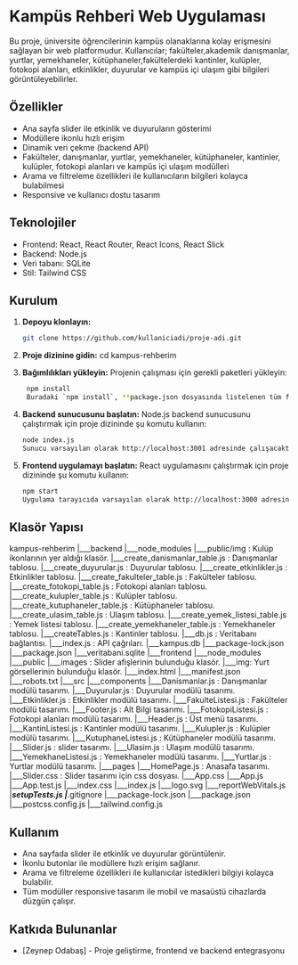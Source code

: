 # Kampüs Rehberi Web Uygulaması
Bu proje, üniversite öğrencilerinin kampüs olanaklarına kolay erişmesini sağlayan bir web platformudur.
Kullanıcılar; fakülteler,akademik danışmanlar, yurtlar, yemekhaneler, kütüphaneler,fakültelerdeki kantinler, kulüpler, fotokopi alanları, etkinlikler, duyurular ve kampüs içi ulaşım gibi bilgileri görüntüleyebilirler.

## Özellikler
- Ana sayfa slider ile etkinlik ve duyuruların gösterimi
- Modüllere ikonlu hızlı erişim
- Dinamik veri çekme (backend API)
- Fakülteler, danışmanlar, yurtlar, yemekhaneler, kütüphaneler, kantinler, kulüpler, fotokopi alanları ve kampüs içi ulaşım modülleri
- Arama ve filtreleme özellikleri ile kullanıcıların bilgileri kolayca bulabilmesi
- Responsive ve kullanıcı dostu tasarım

## Teknolojiler
- Frontend: React, React Router, React Icons, React Slick
- Backend: Node.js
- Veri tabanı: SQLite
- Stil: Tailwind CSS

## Kurulum

1. **Depoyu klonlayın:**  
   ```bash
   git clone https://github.com/kullaniciadi/proje-adi.git

2. **Proje dizinine gidin:** 
    cd kampus-rehberim

3. **Bağımlılıkları yükleyin:**
    Projenin çalışması için gerekli paketleri yükleyin:
   ```bash
    npm install
    Buradaki `npm install`, **package.json dosyasında listelenen tüm frontend (React) ve backend (Node.js) paketlerini** bilgisayarınıza indirir ve projede kullanıma hazır hâle getirir.

4. **Backend sunucusunu başlatın:**
    Node.js backend sunucusunu çalıştırmak için proje dizininde şu komutu kullanın:
   ```bash
   node index.js
   Sunucu varsayılan olarak http://localhost:3001 adresinde çalışacaktır.

5. **Frontend uygulamayı başlatın:**
    React uygulamasını çalıştırmak için proje dizininde şu komutu kullanın:
   ```bash
   npm start
   Uygulama tarayıcıda varsayılan olarak http://localhost:3000 adresinde açılacaktır.

## Klasör Yapısı
kampus-rehberim
|___backend
    |___node_modules
    |___public/img : Kulüp ikonlarının yer aldığı klasör.
    |___create_danismanlar_table.js : Danışmanlar tablosu.
    |___create_duyurular.js : Duyurular tablosu.
    |___create_etkinlikler.js : Etkinlikler tablosu.
    |___create_fakulteler_table.js : Fakülteler tablosu.
    |___create_fotokopi_table.js : Fotokopi alanları tablosu.
    |___create_kulupler_table.js : Kulüpler tablosu.
    |___create_kutuphaneler_table.js : Kütüphaneler tablosu.
    |___create_ulasim_table.js : Ulaşım tablosu.
    |___create_yemek_listesi_table.js : Yemek listesi tablosu.
    |___create_yemekhaneler_table.js : Yemekhaneler tablosu.
    |___createTables.js : Kantinler tablosu.
    |___db.js : Veritabanı bağlantısı.
    |___index.js : API çağrıları.
    |___kampus.db
    |___package-lock.json
    |___package.json
    |___veritabani.sqlite
|___frontend
    |___node_modules
    |___public
        |___images : Slider afişlerinin bulunduğu klasör.
        |___img: Yurt görsellerinin bulunduğu klasör.
        |___index.html
        |___manifest.json
        |___robots.txt
    |___src
        |___components
            |___Danismanlar.js : Danışmanlar modülü tasarımı.
            |___Duyurular.js : Duyurular modülü tasarımı.
            |___Etkinlikler.js : Etkinlikler modülü tasarımı.
            |___FakulteListesi.js : Fakülteler modülü tasarımı.
            |___Footer.js : Alt Bilgi tasarımı.
            |___FotokopiListesi.js : Fotokopi alanları modülü tasarımı.
            |___Header.js : Üst menü tasarımı.
            |___KantinListesi.js : Kantinler modülü tasarımı.
            |___Kulupler.js : Kulüpler modülü tasarımı.
            |___KutuphaneListesi.js : Kütüphaneler modülü tasarımı.
            |___Slider.js : slider tasarımı.
            |___Ulasim.js : Ulaşım modülü tasarımı.
            |___YemekhaneListesi.js : Yemekhaneler modülü tasarımı.
            |___Yurtlar.js : Yurtlar modülü tasarımı.
        |___pages
            |___HomePage.js : Anasafa tasarımı.
            |___Slider.css : Slider tasarımı için css dosyası.
        |___App.css
        |___App.js
        |___App.test.js
        |___index.css
        |___index.js
        |___logo.svg
        |___reportWebVitals.js
        |___setupTests.js
    |___.gitignore
    |___package-lock.json
    |___package.json
    |___postcss.config.js
    |___tailwind.config.js

## Kullanım
- Ana sayfada slider ile etkinlik ve duyurular görüntülenir.
- İkonlu butonlar ile modüllere hızlı erişim sağlanır.
- Arama ve filtreleme özellikleri ile kullanıcılar istedikleri bilgiyi kolayca bulabilir.
- Tüm modüller responsive tasarım ile mobil ve masaüstü cihazlarda düzgün çalışır.

## Katkıda Bulunanlar
- [Zeynep Odabaş] - Proje geliştirme, frontend ve backend entegrasyonu

